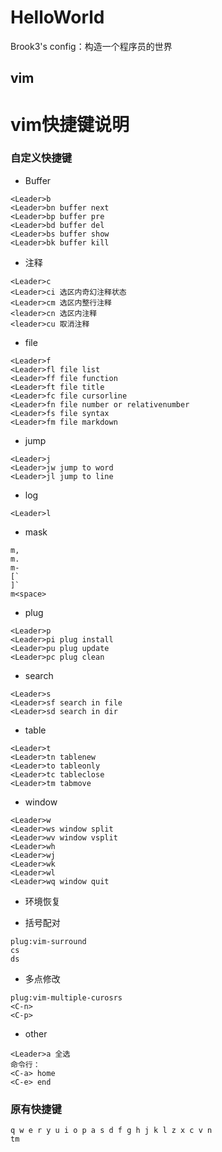 HelloWorld
===
Brook3's config：构造一个程序员的世界

vim
---
# vim快捷键说明
### 自定义快捷键
* Buffer
```vim
<Leader>b
<Leader>bn buffer next
<Leader>bp buffer pre
<Leader>bd buffer del
<Leader>bs buffer show
<Leader>bk buffer kill
```

* 注释
```vim
<Leader>c
<Leader>ci 选区内奇幻注释状态
<Leader>cm 选区内整行注释
<leader>cn 选区内注释
<leader>cu 取消注释
```

* file
```vim
<Leader>f
<Leader>fl file list
<Leader>ff file function
<Leader>ft file title
<Leader>fc file cursorline
<Leader>fn file number or relativenumber
<Leader>fs file syntax
<Leader>fm file markdown
```

* jump
```vim
<Leader>j
<Leader>jw jump to word
<Leader>jl jump to line
```

* log
```vim
<Leader>l
```

* mask
```vim
m,
m.
m-
[`
]`
m<space>
```

* plug
```vim
<Leader>p
<Leader>pi plug install
<Leader>pu plug update
<Leader>pc plug clean
```

* search
```vim
<Leader>s
<Leader>sf search in file
<Leader>sd search in dir
```

* table
```vim
<Leader>t
<Leader>tn tablenew
<Leader>to tableonly
<Leader>tc tableclose
<Leader>tm tabmove
```

* window
```vim
<Leader>w
<Leader>ws window split
<Leader>wv window vsplit
<Leader>wh
<Leader>wj
<Leader>wk
<Leader>wl
<Leader>wq window quit
```

* 环境恢复

* 括号配对
```vim
plug:vim-surround
cs
ds
```

* 多点修改
```vim
plug:vim-multiple-curosrs
<C-n>
<C-p>
```

* other
```vim
<Leader>a 全选
命令行：
<C-a> home
<C-e> end
```

### 原有快捷键
```vim
q w e r y u i o p a s d f g h j k l z x c v n 
tm
```
